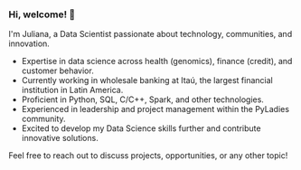### Hi, welcome! 🙂

I'm Juliana, a Data Scientist passionate about technology, communities, and innovation.

- Expertise in data science across health (genomics), finance (credit), and customer behavior.
- Currently working in wholesale banking at Itaú, the largest financial institution in Latin America.
- Proficient in Python, SQL, C/C++, Spark, and other technologies.
- Experienced in leadership and project management within the PyLadies community.
- Excited to develop my Data Science skills further and contribute innovative solutions.

Feel free to reach out to discuss projects, opportunities, or any other topic!

